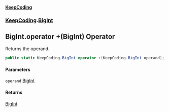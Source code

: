 #### [KeepCoding](index.md 'index')
### [KeepCoding](KeepCoding.md 'KeepCoding').[BigInt](BigInt.md 'KeepCoding.BigInt')
## BigInt.operator +(BigInt) Operator
Returns the operand.  
```csharp
public static KeepCoding.BigInt operator +(KeepCoding.BigInt operand);
```
#### Parameters
<a name='KeepCoding.BigInt.op_UnaryPlus(KeepCoding.BigInt).operand'></a>
`operand` [BigInt](BigInt.md 'KeepCoding.BigInt')  
  
#### Returns
[BigInt](BigInt.md 'KeepCoding.BigInt')  
